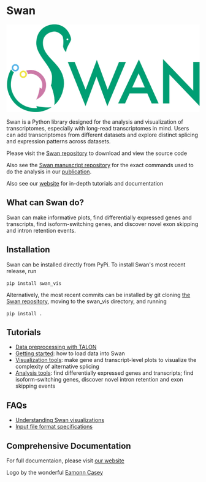 # Swan

![](.gitbook/assets/swan_logo.png)

Swan is a Python library designed for the analysis and visualization of transcriptomes, especially with long-read transcriptomes in mind. Users can add transcriptomes from different datasets and explore distinct splicing and expression patterns across datasets.

Please visit the [Swan repository](https://github.com/mortazavilab/swan_vis) to download and view the source code

Also see the [Swan manuscript repository](https://github.com/fairliereese/swan_paper) for the exact commands used to do the analysis in our [publication](https://academic.oup.com/bioinformatics/advance-article/doi/10.1093/bioinformatics/btaa836/5912931).

Also see our [website](https://freese.gitbook.io/swan/) for in-depth tutorials and documentation

## What can Swan do?

Swan can make informative plots, find differentially expressed genes and transcripts, find isoform-switching genes, and discover novel exon skipping and intron retention events.

## Installation

Swan can be installed directly from PyPi. To install Swan's most recent release, run

`pip install swan_vis`

Alternatively, the most recent commits can be installed by git cloning [the Swan repository](https://github.com/fairliereese/swan_vis), moving to the swan\_vis directory, and running

`pip install .`

<!-- After installation with pip, to enable visualizations using dashed edges, run the following command from anywhere in the terminal

`swan_patch_networkx` -->

## Tutorials

* [Data preprocessing with TALON](tutorials/data_processing.md)
* [Getting started](tutorials/getting_started.md): how to load data into Swan
* [Visualization tools](tutorials/visualization.md): make gene and transcript-level plots to visualize the complexity of alternative splicing
* [Analysis tools](tutorials/analysis_tools.md): find differentially expressed genes and transcripts; find isoform-switching genes, discover novel intron retention and exon skipping events

## FAQs

* [Understanding Swan visualizations](faqs/understanding_swan_vis.md)
* [Input file format specifications](faqs/file_formats.md)

## Comprehensive Documentation

For full documentaion, please visit [our website](https://freese.gitbook.io/swan/)

Logo by the wonderful [Eamonn Casey](https://www.instagram.com/designsbyeamonn/)
